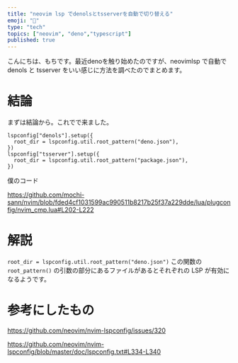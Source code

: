 ```yaml
---
title: "neovim lsp でdenolsとtsserverを自動で切り替える"
emoji: "🦕"
type: "tech" 
topics: ["neovim", "deno","typescript"]
published: true 
---
```


こんにちは、もちです。最近denoを触り始めたのですが、neovimlsp で自動で denols と tsserver をいい感じに方法を調べたのでまとめます。

# 結論

まずは結論から。これでで来ました。

```nvim_cmp.lua:lua
lspconfig["denols"].setup({
  root_dir = lspconfig.util.root_pattern("deno.json"),
})
lspconfig["tsserver"].setup({
  root_dir = lspconfig.util.root_pattern("package.json"),
})
```
僕のコード

https://github.com/mochi-sann/nvim/blob/fded4cf1031599ac990511b8217b25f37a229dde/lua/plugconfig/nvim_cmp.lua#L202-L222

# 解説

`root_dir = lspconfig.util.root_pattern("deno.json")` この関数の `root_pattern()` の引数の部分にあるファイルがあるとそれぞれの LSP が有効になるようです。

# 参考にしたもの

https://github.com/neovim/nvim-lspconfig/issues/320

https://github.com/neovim/nvim-lspconfig/blob/master/doc/lspconfig.txt#L334-L340
